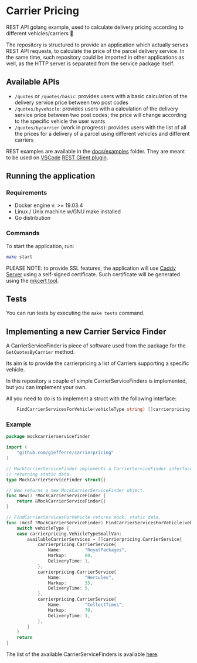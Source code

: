 # Carrier Pricing

REST API golang example, used to calculate delivery pricing according to different vehicles/carriers 🚚

The repository is structured to provide an application which actually serves REST API requests, to calculate the price of the parcel delivery service. In the same time, such repository could be imported in other applications as well, as the HTTP server is separated from the service package itself.

## Available APIs

- `/quotes` or `/quotes/basic`: provides users with a basic calculation of the delivery service price between two post codes
- `/quotes/byvehicle`: provides users with a calculation of the delivery service price between two post codes; the price will change according to the specific vehicle the user wants
- `/quotes/bycarrier` (work in progress): provides users with the list of all the prices for a delivery of a parcel using different vehicles and different carriers

REST examples are available in the [docs/examples](docs/examples) folder.
They are meant to be used on [VSCode](https://code.visualstudio.com) [REST Client plugin](https://github.com/Huachao/vscode-restclient).

## Running the application

### Requirements

- Docker engine v. >= 19.03.4
- Linux / Unix machine w/GNU make installed
- Go distribution

### Commands

To start the application, run:

```bash
make start
```

PLEASE NOTE: to provide SSL features, the application will use [Caddy Server](https://caddyserver.com/) using a self-signed certificate. Such certificate will be generated using the [mkcert tool](https://github.com/FiloSottile/mkcert).

## Tests

You can run tests by executing the `make tests` command.

## Implementing a new Carrier Service Finder

A CarrierServiceFinder is piece of software used from the package for the `GetQuotesByCarrier` method.

Its aim is to provide the carrierpricing a list of Carriers supporting a specific vehicle.

In this repository a couple of simple CarrierServiceFinders is implemented, but you can implement your own.

All you need to do is to implement a struct with the following interface:

```go
    FindCarrierServicesForVehicle(vehicleType string) []carrierpricing.CarrierService
```

### Example

```go
package mockcarrierservicefinder

import (
	"github.com/giefferre/carrierpricing"
)

// MockCarrierServiceFinder implements a CarrierServiceFinder interface,
// returning static data.
type MockCarrierServiceFinder struct{}

// New returns a new MockCarrierServiceFinder object.
func New() *MockCarrierServiceFinder {
	return &MockCarrierServiceFinder{}
}

// FindCarrierServicesForVehicle returns mock, static data.
func (mcsf *MockCarrierServiceFinder) FindCarrierServicesForVehicle(vehicleType string) (availableCarrierServices []carrierpricing.CarrierService) {
	switch vehicleType {
	case carrierpricing.VehicleTypeSmallVan:
		availableCarrierServices = []carrierpricing.CarrierService{
			carrierpricing.CarrierService{
				Name:         "RoyalPackages",
				Markup:       80,
				DeliveryTime: 1,
			},
			carrierpricing.CarrierService{
				Name:         "Hercules",
				Markup:       35,
				DeliveryTime: 5,
			},
			carrierpricing.CarrierService{
				Name:         "CollectTimes",
				Markup:       70,
				DeliveryTime: 1,
			},
		}
	}
	return
}
```

The list of the available CarrierServiceFinders is available [here](carrierservicefinders).